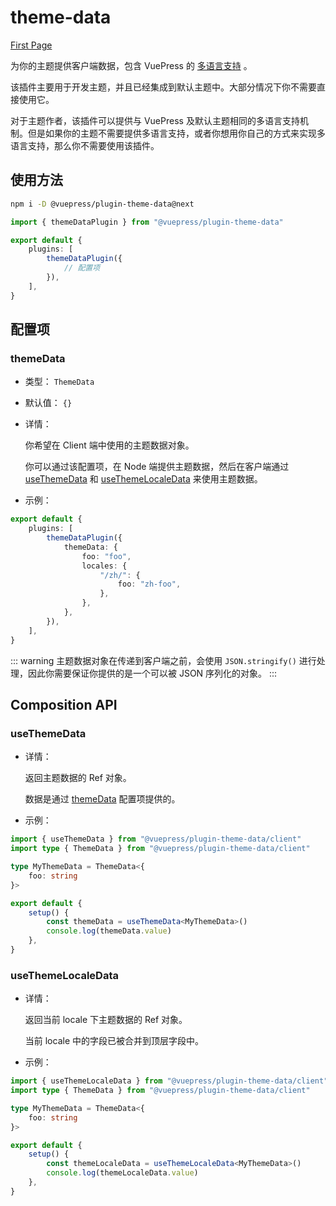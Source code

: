 # theme-data

[First Page](./README.md)

为你的主题提供客户端数据，包含 VuePress 的 [多语言支持](https://vuejs.press/zh/guide/i18n.html) 。

该插件主要用于开发主题，并且已经集成到默认主题中。大部分情况下你不需要直接使用它。

对于主题作者，该插件可以提供与 VuePress 及默认主题相同的多语言支持机制。但是如果你的主题不需要提供多语言支持，或者你想用你自己的方式来实现多语言支持，那么你不需要使用该插件。

## 使用方法

```bash
npm i -D @vuepress/plugin-theme-data@next
```

```ts
import { themeDataPlugin } from "@vuepress/plugin-theme-data"

export default {
	plugins: [
		themeDataPlugin({
			// 配置项
		}),
	],
}
```

## 配置项

### themeData

- 类型： `ThemeData`

- 默认值： `{}`

- 详情：

  你希望在 Client 端中使用的主题数据对象。

  你可以通过该配置项，在 Node 端提供主题数据，然后在客户端通过 [useThemeData](#useThemeData) 和 [useThemeLocaleData](#useThemeLocaleData) 来使用主题数据。

- 示例：

```ts
export default {
	plugins: [
		themeDataPlugin({
			themeData: {
				foo: "foo",
				locales: {
					"/zh/": {
						foo: "zh-foo",
					},
				},
			},
		}),
	],
}
```

::: warning
主题数据对象在传递到客户端之前，会使用 `JSON.stringify()` 进行处理，因此你需要保证你提供的是一个可以被 JSON 序列化的对象。
:::

## Composition API

### useThemeData

- 详情：

  返回主题数据的 Ref 对象。

  数据是通过 [themeData](#themeData) 配置项提供的。

- 示例：

```ts
import { useThemeData } from "@vuepress/plugin-theme-data/client"
import type { ThemeData } from "@vuepress/plugin-theme-data/client"

type MyThemeData = ThemeData<{
	foo: string
}>

export default {
	setup() {
		const themeData = useThemeData<MyThemeData>()
		console.log(themeData.value)
	},
}
```

### useThemeLocaleData

- 详情：

  返回当前 locale 下主题数据的 Ref 对象。

  当前 locale 中的字段已被合并到顶层字段中。

- 示例：

```ts
import { useThemeLocaleData } from "@vuepress/plugin-theme-data/client"
import type { ThemeData } from "@vuepress/plugin-theme-data/client"

type MyThemeData = ThemeData<{
	foo: string
}>

export default {
	setup() {
		const themeLocaleData = useThemeLocaleData<MyThemeData>()
		console.log(themeLocaleData.value)
	},
}
```
